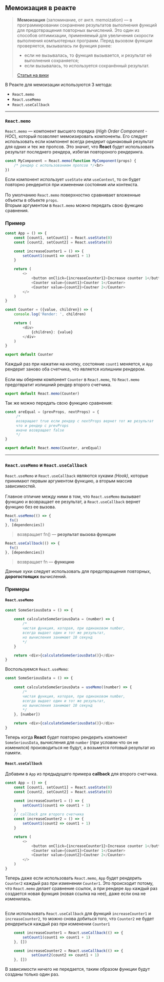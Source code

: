 ## Мемоизация в реакте
>**Мемоизация** (запоминание, от англ. memoization) — в программировании сохранение
результатов выполнения функций для предотвращения повторных вычислений.
Это один из способов оптимизации, применяемый для увеличения скорости
выполнения компьютерных программ. Перед вызовом функции проверяется,
вызывалась ли функция ранее:
>
>* если не вызывалась, то функция вызывается, и результат её выполнения сохраняется;
>* если вызывалась, то используется сохранённый результат.<br>
>
>[Статья на вики](https://ru.wikipedia.org/wiki/Мемоизация)
>

В Реакте для мемоизации используются 3 метода:
 * `React.memo`
 * `React.useMemo`
 * `React.useCallback`
___
### `React.memo`
`React.memo` — компонент высшего порядка (*High Order Component - HOC*), который позволяет мемоизировать компоненты.
Его следует использовать если компонент всегда рендерит одинаковый результат для одних и тех же пропсов. Это значит,
что **React** будет использовать результат последнего рендера, избегая повтороного рендеринга.

```javascript
const MyComponent = React.memo(function MyComponent(props) {
    /* рендер с использованием пропсов */<br>
})
```

Если компонент использует `useState` или `useContext`, то он будет повторно рендерится при изменении состояния или
контекста.
<br><br>
По умолчанию `React.memo` поверхностно сравнивает вложенные объекты в объекте `props`.<br>
Вторым аргументом в `React.memo` можно передать свою функцию сравнения.

### Пример

```javascript
const App = () => {
    const [count1, setCount1] = React.useState(0)
    const [count2, setCount2] = React.useState(0)

    const increaseCounter1 = () => {
        setCount1(count1 => count1 + 1)
    }

    return (
        <>
            <button onClick={increaseCounter1}>Increase counter 1</button>
            <Counter value={count1}>Counter 1</Counter>
            <Counter value={count2}>Coutner 2</Counter>
        </>
    )
}
```
```javascript
const Counter = ({value, children}) => {
    console.log('Render: ', children)

    return (
        <div>
            {children}: {value}
        </div>
    )
}

export default Counter
```
Каждый раз при нажатии на кнопку, состояние `count1` меняется, и `App` рендерит заново оба счетчика, что является
излишним рендером.<br><br>
Если мы обернем компонент `Counter` в `React.memo`, то `React.memo` предотвратит излишний рендер второго счетчика.
```javascript
export default React.memo(Counter)
```
Так же можно передать свою функцию сравнения:
```javascript
const areEqual = (prevProps, nextProps) = {
     /*
     возвращает true если рендер с nextProps вернет тот же результат
     что и рендер с prevProps
     иначе возвращает false
     */
}

export default React.memo(Counter, areEqual)
```
___
### `React.useMemo` и `React.useCallback`
`React.useMemo` и `React.useCallback` являются хуками *(Hook)*, которые принимают первым аргументом функцию, а вторым массив
зависимостей.<br><br>
Главное отличие между ними в том, что `React.useMemo` вызывает функцию и возвращает ее результат, а `React.useCallback`
вернет функцию без ее вызова. 
```javascript
React.useMemo(() => {
  fn()
}, [dependencies]) 
```
>возвращает fn() — **результат вызова функции**
```javascript
React.useCallback(() => {
  fn()
}, [dependencies]) 
```
>возвращает fn — **функцию**
 
 Данные хуки следует использовать для предотвращения повторных, **дорогостоящих** вычислений.

### Примеры

#### `React.useMemo`
```javascript
const SomeSeriousData = () => {
  
    const calculateSomeSeriousData = (number) => {
        /*
        чистая функция, которая, при одинаковом number,
        всегда выдает один и тот же результат,
        но вычисления занимают 10 секунд
        */
    }

    return <div>{calculateSomeSeriousData()}</div>
}
```
Воспользуемся `React.useMemo`:
```javascript
const SomeSeriousData = () => {
  
    const calculateSomeSeriousData = useMemo((number) => {
        /*
        чистая функция, которая, при одинаковом number,
        всегда выдает один и тот же результат,
        но вычисления занимают 10 секунд
        */
    }, [number])

    return <div>{calculateSomeSeriousData()}</div>
}
```
Теперь когда **React** будет повторно рендерить компонент `SomeSeriousData`, вычисления для `number` (при условии
 что он не изменился) производиться не будут, а возьмется готовый результат из памяти.

#### `React.useCallback`
Добавим в `App` из предыдущего примера **callback** для второго счетчика.
```javascript
const App = () => {
    const [count1, setCount1] = React.useState(0)
    const [count2, setCount2] = React.useState(0)

    const increaseCounter1 = () => {
        setCount1(count1 => count1 + 1)
    }
    // callback для второго счетчика
    const increaseCounter2 = () => {
        setCount1(count2 => count1 + 1)
    }

    return (
        <>
            <button onClick={increaseCounter1}>Increase counter 1</button>
            <Counter value={count1}>Counter 1</Counter>
            <Counter value={count2}>Coutner 2</Counter>
        </>
    )
}
```
Теперь даже если использовать `React.memo`, `App` будет рендерить `Counter2` каждый раз при изменении
`Counter1`. Это происходит потому, что `React.memo` делает сравнение ссылок, а при рендере `App` каждый раз
создается новая функция (новая ссылка на нее), даже если она не изменилась.<br><br>

Если использовать `React.useCallback` для функций `increaseCounter1` и `increaseCounter2`, то можно снова добиться того,
что `Counter2` не будет рендериться каждый раз при изменении `Counter1`

```javascript
    const increaseCounter1 = React.useCallback(() => {
        setCount1(count1 => count1 + 1)
    }, [])

    const increaseCounter2 = React.useCallback(() => {
            setCount2(count2 => count1 + 1)
    }, [])
```
В зависимости ничего не передается, таким образом функции будут созданы только один раз.





